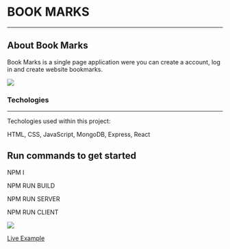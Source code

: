 # BOOK MARKS
***
## About Book Marks

Book Marks is a single page application were you can create a account, log in and create website bookmarks.

<img src = "/Users/dylanpage/software_homework/unit_4/bookmarks/src/images/Screenshot 2023-02-03 at 10.24.45 PM.png">


### Techologies
***
Techologies used within this project: 

HTML, CSS, JavaScript, MongoDB, Express,  React


## Run commands to get started
 NPM I

 NPM RUN BUILD

 NPM RUN SERVER

 NPM RUN CLIENT

<img src = "/Users/dylanpage/software_homework/unit_4/bookmarks/src/images/Screenshot 2023-02-03 at 10.24.30 PM.png">

[Live Example](https://bookmarks.herokuapp.com/)